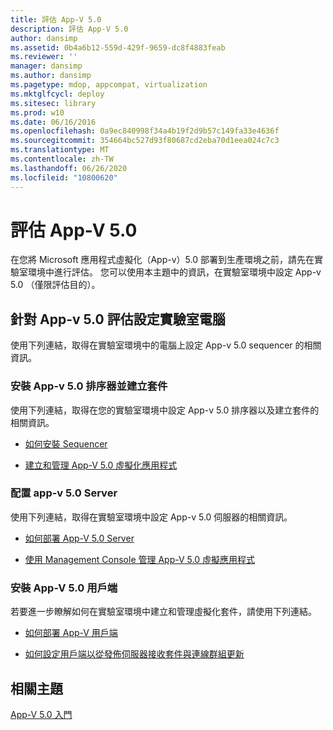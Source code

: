 ```yaml
---
title: 評估 App-V 5.0
description: 評估 App-V 5.0
author: dansimp
ms.assetid: 0b4a6b12-559d-429f-9659-dc8f4883feab
ms.reviewer: ''
manager: dansimp
ms.author: dansimp
ms.pagetype: mdop, appcompat, virtualization
ms.mktglfcycl: deploy
ms.sitesec: library
ms.prod: w10
ms.date: 06/16/2016
ms.openlocfilehash: 0a9ec840998f34a4b19f2d9b57c149fa33e4636f
ms.sourcegitcommit: 354664bc527d93f80687cd2eba70d1eea024c7c3
ms.translationtype: MT
ms.contentlocale: zh-TW
ms.lasthandoff: 06/26/2020
ms.locfileid: "10800620"
---
```

# 評估 App-V 5.0


在您將 Microsoft 應用程式虛擬化（App-v）5.0 部署到生產環境之前，請先在實驗室環境中進行評估。 您可以使用本主題中的資訊，在實驗室環境中設定 App-v 5.0 （僅限評估目的）。

## 針對 App-v 5.0 評估設定實驗室電腦


使用下列連結，取得在實驗室環境中的電腦上設定 App-v 5.0 sequencer 的相關資訊。

### 安裝 App-v 5.0 排序器並建立套件

使用下列連結，取得在您的實驗室環境中設定 App-v 5.0 排序器以及建立套件的相關資訊。

-   [如何安裝 Sequencer](how-to-install-the-sequencer-beta-gb18030.md)

-   [建立和管理 App-V 5.0 虛擬化應用程式](creating-and-managing-app-v-50-virtualized-applications.md)

### <a href="" id="configuring-the-app-v-5-0-server-"></a>配置 app-v 5.0 Server

使用下列連結，取得在實驗室環境中設定 App-v 5.0 伺服器的相關資訊。

-   [如何部署 App-V 5.0 Server](how-to-deploy-the-app-v-50-server-50sp3.md)

-   [使用 Management Console 管理 App-V 5.0 虛擬應用程式](administering-app-v-50-virtual-applications-by-using-the-management-console.md)

### 安裝 App-V 5.0 用戶端

若要進一步瞭解如何在實驗室環境中建立和管理虛擬化套件，請使用下列連結。

-   [如何部署 App-V 用戶端](how-to-deploy-the-app-v-client-gb18030.md)

-   [如何設定用戶端以從發佈伺服器接收套件與連線群組更新](how-to-configure-the-client-to-receive-package-and-connection-groups-updates-from-the-publishing-server-beta.md)






## 相關主題


[App-V 5.0 入門](getting-started-with-app-v-50--rtm.md)

 

 





